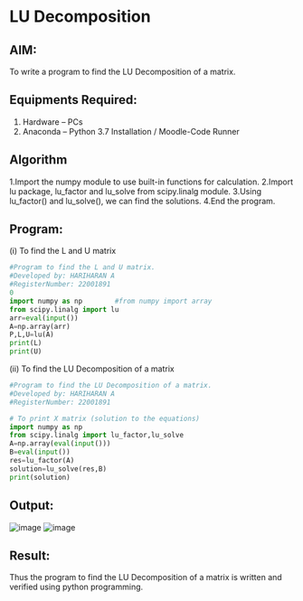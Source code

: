 # LU Decomposition 

## AIM:
To write a program to find the LU Decomposition of a matrix.

## Equipments Required:
1. Hardware – PCs
2. Anaconda – Python 3.7 Installation / Moodle-Code Runner

## Algorithm
1.Import the numpy module to use built-in functions for calculation.
2.Import lu package, lu_factor and lu_solve from scipy.linalg module.
3.Using lu_factor() and lu_solve(), we can find the solutions.
4.End the program. 

## Program:
(i) To find the L and U matrix
```python
#Program to find the L and U matrix.
#Developed by: HARIHARAN A
#RegisterNumber: 22001891
0
import numpy as np        #from numpy import array
from scipy.linalg import lu
arr=eval(input())
A=np.array(arr)
P,L,U=lu(A)
print(L)
print(U)

```
(ii) To find the LU Decomposition of a matrix
```python
#Program to find the LU Decomposition of a matrix.
#Developed by: HARIHARAN A
#RegisterNumber: 22001891

# To print X matrix (solution to the equations)
import numpy as np
from scipy.linalg import lu_factor,lu_solve
A=np.array(eval(input()))
B=eval(input())
res=lu_factor(A)
solution=lu_solve(res,B)
print(solution)

```

## Output:
![image](https://user-images.githubusercontent.com/120353431/213847067-d1c62847-6c49-4391-810a-f6b99ee64e5c.png)
![image](https://user-images.githubusercontent.com/120353431/213847108-08999883-90a0-4d60-8f66-adfe5e2a0e82.png)

## Result:
Thus the program to find the LU Decomposition of a matrix is written and verified using python programming.

